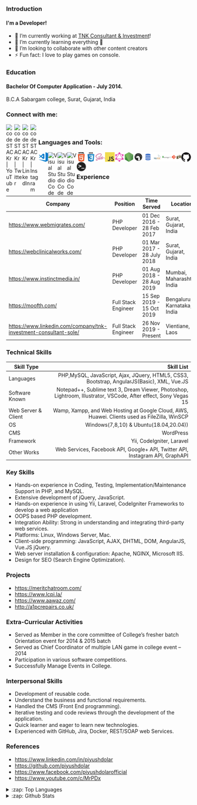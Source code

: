 ### Introduction

#### I'm a Developer!

-   🔭 I’m currently working at [TNK Consultant & Investment](https://www.linkedin.com/in/tnk-laos-737416189/)!
-   🌱 I’m currently learning everything 🤣
-   👯 I’m looking to collaborate with other content creators
-   ⚡ Fun fact: I love to play games on console.

### Education

#### Bachelor Of Computer Application - July 2014.

B.C.A Sabargam college, Surat, Gujarat, India

### Connect with me:

[<img align="left" alt="codeSTACKr | YouTube" width="22px" src="https://cdn.jsdelivr.net/npm/simple-icons@v3/icons/youtube.svg" />](https://www.youtube.com/c/MrPDx)
[<img align="left" alt="codeSTACKr | Twitter" width="22px" src="https://cdn.jsdelivr.net/npm/simple-icons@v3/icons/twitter.svg" />](https://twitter.com/piyush_dolar)
[<img align="left" alt="codeSTACKr | LinkedIn" width="22px" src="https://cdn.jsdelivr.net/npm/simple-icons@v3/icons/linkedin.svg" />](https://www.linkedin.com/in/piyushdolar/)
[<img align="left" alt="codeSTACKr | Instagram" width="22px" src="https://cdn.jsdelivr.net/npm/simple-icons@v3/icons/instagram.svg" />](https://www.linkedin.com/in/dolarpiyush/)

</br>

### Languages and Tools:

[<img align="left" alt="Visual Studio Code" width="26px" src="https://raw.githubusercontent.com/github/explore/80688e429a7d4ef2fca1e82350fe8e3517d3494d/topics/visual-studio-code/visual-studio-code.png" />](webdevplaylist)
[<img align="left" alt="Visual Studio Code" width="26px" src="https://avatars3.githubusercontent.com/u/958072?s=200&v=4" />](laravel)
[<img align="left" alt="Visual Studio Code" width="26px" src="https://avatars0.githubusercontent.com/u/993323?s=200&v=4" />](yiisoft)
[<img align="left" alt="Visual Studio Code" width="26px" src="https://avatars0.githubusercontent.com/u/44521256?s=200&v=4" />](codeigniter4)
[<img align="left" alt="HTML5" width="26px" src="https://raw.githubusercontent.com/github/explore/80688e429a7d4ef2fca1e82350fe8e3517d3494d/topics/html/html.png" />](webdevplaylist)
[<img align="left" alt="CSS3" width="26px" src="https://raw.githubusercontent.com/github/explore/80688e429a7d4ef2fca1e82350fe8e3517d3494d/topics/css/css.png" />](cssplaylist)
[<img align="left" alt="Sass" width="26px" src="https://raw.githubusercontent.com/github/explore/80688e429a7d4ef2fca1e82350fe8e3517d3494d/topics/sass/sass.png" />](cssplaylist)
[<img align="left" alt="JavaScript" width="26px" src="https://raw.githubusercontent.com/github/explore/80688e429a7d4ef2fca1e82350fe8e3517d3494d/topics/javascript/javascript.png" />](jsplaylist)
[<img align="left" alt="GraphQL" width="26px" src="https://raw.githubusercontent.com/github/explore/80688e429a7d4ef2fca1e82350fe8e3517d3494d/topics/graphql/graphql.png" />](webdevplaylist)
[<img align="left" alt="Node.js" width="26px" src="https://raw.githubusercontent.com/github/explore/80688e429a7d4ef2fca1e82350fe8e3517d3494d/topics/nodejs/nodejs.png" />](webdevplaylist)
[<img align="left" alt="Deno" width="26px" src="https://raw.githubusercontent.com/github/explore/361e2821e2dea67711cde99c9c40ed357061cf27/topics/deno/deno.png" />](webdevplaylist)
[<img align="left" alt="SQL" width="26px" src="https://raw.githubusercontent.com/github/explore/80688e429a7d4ef2fca1e82350fe8e3517d3494d/topics/sql/sql.png" />](webdevplaylist)
[<img align="left" alt="MySQL" width="26px" src="https://raw.githubusercontent.com/github/explore/80688e429a7d4ef2fca1e82350fe8e3517d3494d/topics/mysql/mysql.png" />](webdevplaylist)
[<img align="left" alt="MongoDB" width="26px" src="https://raw.githubusercontent.com/github/explore/80688e429a7d4ef2fca1e82350fe8e3517d3494d/topics/mongodb/mongodb.png" />](webdevplaylist)
[<img align="left" alt="Git" width="26px" src="https://raw.githubusercontent.com/github/explore/80688e429a7d4ef2fca1e82350fe8e3517d3494d/topics/git/git.png" />](webdevplaylist)
[<img align="left" alt="GitHub" width="26px" src="https://raw.githubusercontent.com/github/explore/78df643247d429f6cc873026c0622819ad797942/topics/github/github.png" />](webdevplaylist)
[<img align="left" alt="Terminal" width="26px" src="https://raw.githubusercontent.com/github/explore/80688e429a7d4ef2fca1e82350fe8e3517d3494d/topics/terminal/terminal.png" />](webdevplaylist)

<br />
<br />

### Experience

| Company                                                          | Position            | Time Served                | Location                    |
| ---------------------------------------------------------------- | ------------------- | -------------------------- | --------------------------- |
| https://www.webmigrates.com/                                     | PHP Developer       | 01 Dec 2016 - 28 Feb 2017  | Surat, Gujarat, India       |
| https://webclinicalworks.com/                                    | PHP Developer       | 01 Mar 2017 - 28 July 2018 | Surat, Gujarat, India       |
| https://www.instinctmedia.in/                                    | PHP Developer       | 01 Aug 2018 - 28 Aug 2019  | Mumbai, Maharashtra, India  |
| https://moofth.com/                                              | Full Stack Engineer | 15 Sep 2019 - 15 Oct 2019  | Bengaluru, Karnataka, India |
| https://www.linkedin.com/company/tnk-investment-consultant-sole/ | Full Stack Engineer | 26 Nov 2019 - Present      | Vientiane, Laos             |

### Technical Skills

| Skill Type          |                                                                                                      Skill List |
| ------------------- | --------------------------------------------------------------------------------------------------------------: |
| Languages           |                      PHP,MySQL, JavaScript, Ajax, JQuery, HTML5, CSS3, Bootstrap, AngularJS(Basic), XML, Vue.JS |
| Software Known      | Notepad++, Sublime text 3, Dream Viewer, Photoshop, Lightroom, Illustrator, VSCode, After effect, Sony Vegas 15 |
| Web Server & Client |                    Wamp, Xampp, and Web Hosting at Google Cloud, AWS, Huawei. Clients used as FileZilla, WinSCP |
| OS                  |                                                                          Windows(7,8,10) & Ubuntu(18.04,20.04)) |
| CMS                 |                                                                                                       WordPress |
| Framework           |                                                                                       Yii, CodeIgniter, Laravel |
| Other Works         |                                   Web Services, Facebook API, Google+ API, Twitter API, Instagram API, GraphAPI |

### Key Skills

-   Hands-on experience in Coding, Testing, Implementation/Maintenance Support in
    PHP, and MySQL.
-   Extensive development of jQuery, JavaScript.
-   Hands-on experience in using Yii, Laravel, CodeIgniter Frameworks to develop a web
    application
-   OOPS based PHP development.
-   Integration Ability: Strong in understanding and integrating third-party web services.
-   Platforms: Linux, Windows Server, Mac.
-   Client-side programming: JavaScript, AJAX, DHTML, DOM, AngularJS, Vue.JS
    jQuery.
-   Web server installation & configuration: Apache, NGINX, Microsoft IIS.
-   Design for SEO (Search Engine Optimization).

### Projects

-   https://meritchatroom.com/
-   https://www.lcpi.la/
-   https://www.aawaz.com/
-   http://a1pcrepairs.co.uk/

### Extra-Curricular Activities

-   Served as Member in the core committee of College’s fresher batch Orientation event
    for 2014 & 2015 batch
-   Served as Chief Coordinator of multiple LAN game in college event – 2014
-   Participation in various software competitions.
-   Successfully Manage Events in College.

### Interpersonal Skills

-   Development of reusable code.
-   Understand the business and functional requirements.
-   Handled the CMS (Front End programming).
-   Iterative testing and code reviews through the development of the application.
-   Quick learner and eager to learn new technologies.
-   Experienced with GitHub, Jira, Docker, REST/SOAP web Services.

### References

-   https://www.linkedin.com/in/piyushdolar
-   https://github.com/piyushdolar
-   https://www.facebook.com/piyushdolarofficial
-   https://www.youtube.com/c/MrPDx

<details>
  <summary>:zap: Top Languages</summary>

  [![Top Langs](https://github-readme-stats.vercel.app/api/top-langs/?username=piyushdolar)](https://github.com/piyushdolar/github-readme-stats)

</details>

<details>
  <summary>:zap: Github Stats</summary>

  ![Piyush's github stats](https://github-readme-stats.vercel.app/api?username=piyushdolar&show_icons=true&theme=radical)

</details>
